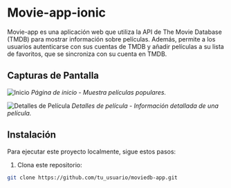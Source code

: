 # Movie-app-ionic

Movie-app es una aplicación web que utiliza la API de The Movie Database (TMDB) para mostrar información sobre películas. Además, permite a los usuarios autenticarse con sus cuentas de TMDB y añadir películas a su lista de favoritos, que se sincroniza con su cuenta en TMDB.

## Capturas de Pantalla

![Inicio](screenshots/inicio.png)
*Página de inicio - Muestra películas populares.*

![Detalles de Película](screenshots/detalle_pelicula.png)
*Detalles de película - Información detallada de una película.*

## Instalación

Para ejecutar este proyecto localmente, sigue estos pasos:

1. Clona este repositorio:

```bash
git clone https://github.com/tu_usuario/moviedb-app.git
